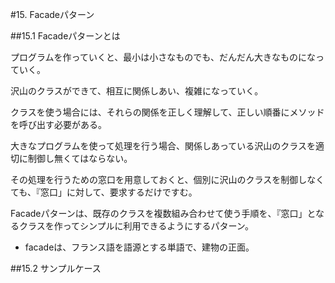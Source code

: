 #15. Facadeパターン


##15.1 Facadeパターンとは

プログラムを作っていくと、最小は小さなものでも、だんだん大きなものになっていく。

沢山のクラスができて、相互に関係しあい、複雑になっていく。

クラスを使う場合には、それらの関係を正しく理解して、正しい順番にメソッドを呼び出す必要がある。

大きなプログラムを使って処理を行う場合、関係しあっている沢山のクラスを適切に制御し無くてはならない。

その処理を行うための窓口を用意しておくと、個別に沢山のクラスを制御しなくても、『窓口」に対して、要求するだけですむ。

Facadeパターンは、既存のクラスを複数組み合わせて使う手順を、『窓口」となるクラスを作ってシンプルに利用できるようにするパターン。

- facadeは、フランス語を語源とする単語で、建物の正面。



##15.2 サンプルケース

